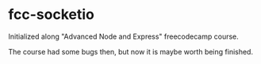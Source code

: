 # fcc-socketio

Initialized along "Advanced Node and Express" freecodecamp course.

The course had some bugs then, but now it is maybe worth being finished.
